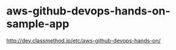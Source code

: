 aws-github-devops-hands-on-sample-app
=====================================

http://dev.classmethod.jp/etc/aws-github-devops-hands-on/

